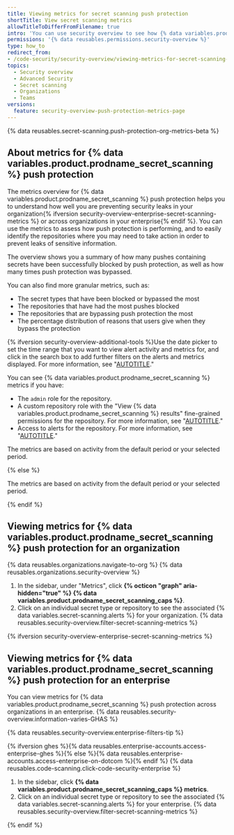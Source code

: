 ```yaml
---
title: Viewing metrics for secret scanning push protection
shortTitle: View secret scanning metrics
allowTitleToDifferFromFilename: true
intro: 'You can use security overview to see how {% data variables.product.prodname_secret_scanning %} push protection is performing in repositories across your organization{% ifversion security-overview-enterprise-secret-scanning-metrics %} or enterprise{% endif %}, and to identify repositories where you may need to take action.'
permissions: '{% data reusables.permissions.security-overview %}'
type: how_to
redirect_from:
- /code-security/security-overview/viewing-metrics-for-secret-scanning-push-protection-in-your-organization
topics:
  - Security overview
  - Advanced Security
  - Secret scanning
  - Organizations
  - Teams
versions:
  feature: security-overview-push-protection-metrics-page
---
```


{% data reusables.secret-scanning.push-protection-org-metrics-beta %}

## About metrics for {% data variables.product.prodname_secret_scanning %} push protection

The metrics overview for {% data variables.product.prodname_secret_scanning %} push protection helps you to understand how well you are preventing security leaks in your organization{% ifversion security-overview-enterprise-secret-scanning-metrics %} or across organizations in your enterprise{% endif %}. You can use the metrics to assess how push protection is performing, and to easily identify the repositories where you may need to take action in order to prevent leaks of sensitive information.

The overview shows you a summary of how many pushes containing secrets have been successfully blocked by push protection, as well as how many times push protection was bypassed.

You can also find more granular metrics, such as:
* The secret types that have been blocked or bypassed the most
* The repositories that have had the most pushes blocked
* The repositories that are bypassing push protection the most
* The percentage distribution of reasons that users give when they bypass the protection

{% ifversion security-overview-additional-tools %}Use the date picker to set the time range that you want to view alert activity and metrics for, and click in the search box to add further filters on the alerts and metrics displayed. For more information, see "[AUTOTITLE](/code-security/security-overview/filtering-alerts-in-security-overview#additional-filters-for-secret-scanning-alert-views)."

You can see {% data variables.product.prodname_secret_scanning %} metrics if you have:

* The `admin` role for the repository.
* A custom repository role with the "View {% data variables.product.prodname_secret_scanning %} results" fine-grained permissions for the repository. For more information, see "[AUTOTITLE](/organizations/managing-user-access-to-your-organizations-repositories/managing-repository-roles/about-custom-repository-roles#security)."
* Access to alerts for the repository. For more information, see "[AUTOTITLE](/repositories/managing-your-repositorys-settings-and-features/enabling-features-for-your-repository/managing-security-and-analysis-settings-for-your-repository#granting-access-to-security-alerts)."

The metrics are based on activity from the default period or your selected period.

{% else %}

The metrics are based on activity from the default period or your selected period.

{% endif %}

## Viewing metrics for {% data variables.product.prodname_secret_scanning %} push protection for an organization

{% data reusables.organizations.navigate-to-org %}
{% data reusables.organizations.security-overview %}
1. In the sidebar, under "Metrics", click **{% octicon "graph" aria-hidden="true" %} {% data variables.product.prodname_secret_scanning_caps %}**.
1. Click on an individual secret type or repository to see the associated {% data variables.secret-scanning.alerts %} for your organization.
{% data reusables.security-overview.filter-secret-scanning-metrics %}

{% ifversion security-overview-enterprise-secret-scanning-metrics %}

## Viewing metrics for {% data variables.product.prodname_secret_scanning %} push protection for an enterprise

You can view metrics for {% data variables.product.prodname_secret_scanning %} push protection across organizations in an enterprise. {% data reusables.security-overview.information-varies-GHAS %}

{% data reusables.security-overview.enterprise-filters-tip %}

{% ifversion ghes %}{% data reusables.enterprise-accounts.access-enterprise-ghes %}{% else %}{% data reusables.enterprise-accounts.access-enterprise-on-dotcom %}{% endif %}
{% data reusables.code-scanning.click-code-security-enterprise %}
1. In the sidebar, click **{% data variables.product.prodname_secret_scanning_caps %} metrics**.
1. Click on an individual secret type or repository to see the associated {% data variables.secret-scanning.alerts %} for your enterprise.
{% data reusables.security-overview.filter-secret-scanning-metrics %}

{% endif %}
